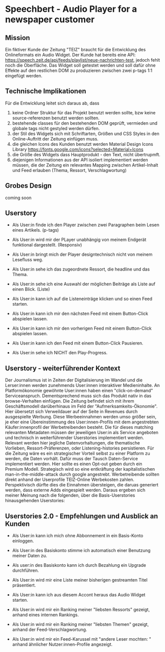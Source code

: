 # Speechbert - Audio Player for a newspaper customer

## Mission
Ein fiktiver Kunde der Zeitung "TEIZ" braucht für die Entwicklung des Onlineformats ein Audio Widget.
Der Kunde hat bereits eine API: https://speech.zeit.de/api/feeds/playlist/neue-nachrichten-test, jedoch fehlt noch die Oberfläche. Das Widget soll getestet werden und soll dafür ohne Effekte auf den restlichen DOM zu produzieren zwischen zwei p-tags  1:1 eingefügt werden.

## Technische Implikationen
Für die Entwicklung leitet sich daraus ab, dass 
1. keine Ordner Struktur für das Projekt benutzt werden sollte, bzw keine source-referenzen benutzt werden sollten.
2. bestehende classes für den bestehenden DOM geprüft, vermieden und globale tags nicht gestyled werden dürfen.
3. der Stil des Widgets sich mit Schriftarten, Größen und CSS Styles in den Online-Auftritt der Zeitung einfügen muss.
4. die gleichen Icons des Kunden benutzt werden Material Design Icons Library https://fonts.google.com/icons?selected=Material+Icons
5. die Größe des Widgets dass Hauptprodukt - den Text, nicht übertrupmft.
6. diejenigen Informationen aus der API isoliert implementiert werden müssen, die der Zeitung ein relevantes Mapping zwischen
    Artikel-Inhalt und Feed erlauben (Thema, Ressort, Verschlagwortung)

## Grobes Design
coming soon

## Userstory
+ Als User:in finde ich den Player zwischen zwei Paragraphen beim Lesen eines Artikels. (p-tags)
+ Als User:in wird mir der PLayer unabhängig von meinem Endgerät funktional dargestellt. (Responsiv)
+ Als User:in bringt mich der Player designtechnisch nicht von meinem Lesefluss weg.
+ Als User:in sehe ich das zugeordnete Ressort, die headline und das Thema.
+ Als User:in sehe ich eine Auswahl der möglichen Beiträge als Liste auf einen Blick. (Liste)

+ Als User:in kann ich auf die Listeneinträge klicken und so einen Feed starten.
+ Als User:in kann ich mir den nächsten Feed mit einem Button-Click abspielen lassen.
+ Als User:in kann ich mir den vorherigen Feed mit einem Button-Click abspielen lassen.
+ Als User:in kann ich den Feed mit einem Button-Click Pausieren.
+ Als User:in sehe ich NICHT den Play-Progress.

## Userstory - weiterführender Kontext
Der Journalismus ist in Zeiten der Digitalisierung im Wandel und die Lerser:innen werden zunehmends User:innen interaktiver 
Medieninhalte. An Platformökonomie gewöhnte User:innen haben einen "click-on-demand" Serviceanspruch. Dementsprechend muss 
sich das Produkt nativ in das browse-Verhalten einfügen. Die Zeitung befindet sich mit ihrem Geschäftsmodell darüberhinaus im Feld der "Aufmerksamkeits-Ökonomie". Hier übersetzt sich Verweildauer auf der Seite in Revenues durch ausgespielte Werbung. Diese Werbeeinnahmen werden umso größer sein, je eher eine Übereinstimmung des User:innen-Profils mit dem angestrebten Käufer:innenprofil der Werbetreibenden besteht. Die für dieses matching relevanten Metadaten müssen der jeweiligen User:in als Service angeboten und technisch in weiterführender Userstories implementiert werden. Relevant werden hier jegliche Datenvorhaltungen, die thematische Vorlieben, Ressort-Präferenzen, oder Listening-histories persistieren. Für die Zeitung wäre es ein strategischer Vorteil selbst zu einer Platform zu werden, die Daten vorhält. Dafür muss der Tausch Daten-Service implementiert werden. Hier sollte es einen Opt-out geben durch ein Premium Modell. Strategisch wird so eine entkräftung der kapitalistischen man-in-the-middle-attack durch google angestrebt. Werbetreibende sollten direkt anhand der Userprofile TEIZ-Online Werbekosten zahlen. Perspektivisch dürfte dies die Einnahmen übersteigen, die daruas generiert werden, dass externe Adds eingespielt werden.
Daraus ergeben sich meiner Meinung nach die folgenden, über die Basis-Userstories hinausgehenden Userstories:

## Userstories 2.0 - Empfehlungen und Ausblick an Kunden
+ Als User:in kann ich mich ohne Abbonnement in ein Basis-Konto einloggen.
+ Als User:in des Basiskonto stimme ich automatisch einer Benutzung meiner Daten zu.
+ Als user:in des Basiskonto kann ich durch Bezahlung ein Upgrade durchführen.

+ Als User:in wird mir eine Liste meiner bisherigen gestreamten Titel präsentiert.
+ Als User:in kann ich aus diesem Accont heraus das Audio Widget starten.
+ Als User:in wird mir ein Ranking meiner "liebsten Ressorts" gezeigt, anhand eines internen Rankings.
+ Als User:in wird mir ein Ranking meiner "liebsten Themen" gezeigt, anhand der Feed-Verschlagwortung.
+ Als User:in wird mir ein Feed-Karussel mit "andere Leser mochten: " anhand ähnlicher Nutzer:innen-Profile angezeigt.
